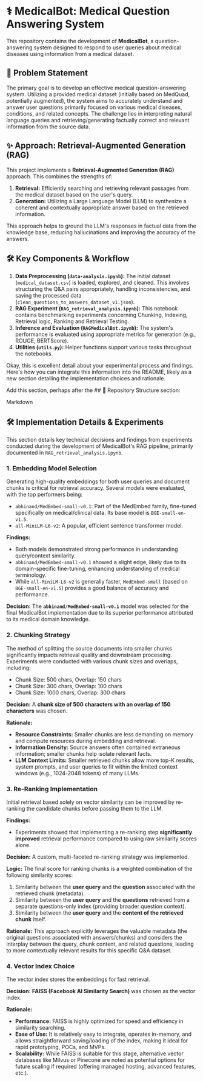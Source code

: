 # ⚕️ MedicalBot: Medical Question Answering System

This repository contains the development of **MedicalBot**, a question-answering system designed to respond to user queries about medical diseases using information from a medical dataset.

## 🎯 Problem Statement

The primary goal is to develop an effective medical question-answering system. Utilizing a provided medical dataset (initially based on MedQuad, potentially augmented), the system aims to accurately understand and answer user questions primarily focused on various medical diseases, conditions, and related concepts. The challenge lies in interpreting natural language queries and retrieving/generating factually correct and relevant information from the source data.

## ✨ Approach: Retrieval-Augmented Generation (RAG)

This project implements a **Retrieval-Augmented Generation (RAG)** approach. This combines the strengths of:

1.  **Retrieval:** Efficiently searching and retrieving relevant passages from the medical dataset based on the user's query.
2.  **Generation:** Utilizing a Large Language Model (LLM) to synthesize a coherent and contextually appropriate answer based on the retrieved information.

This approach helps to ground the LLM's responses in factual data from the knowledge base, reducing hallucinations and improving the accuracy of the answers.

## 🛠️ Key Components & Workflow

1.  **Data Preprocessing (`data-analysis.ipynb`):** The initial dataset (`medical_dataset.csv`) is loaded, explored, and cleaned. This involves structuring the Q&A pairs appropriately, handling inconsistencies, and saving the processed data (`clean_questions_to_answers_dataset_v1.json`).
2.  **RAG Experiment (`RAG_retrieval_analysis.ipynb`):** This notebook contains benchmarking experiments concerning Chunking, Indexing, Retrieval logic, Ranking and Retrieval Testing.
3.  **Inference and Evaluation (`RAGMedicalBot.ipynb`):** The system's performance is evaluated using appropriate metrics for generation (e.g., ROUGE, BERTScore).
4.  **Utilities (`utils.py`):** Helper functions support various tasks throughout the notebooks.


Okay, this is excellent detail about your experimental process and findings. Here's how you can integrate this information into the README, likely as a new section detailing the implementation choices and rationale.

Add this section, perhaps after the ## 📁 Repository Structure section:

Markdown

## 🛠️ Implementation Details & Experiments

This section details key technical decisions and findings from experiments conducted during the development of MedicalBot's RAG pipeline, primarily documented in `RAG_retrieval_analysis.ipynb`.

### 1. Embedding Model Selection

Generating high-quality embeddings for both user queries and document chunks is critical for retrieval accuracy. Several models were evaluated, with the top performers being:

* `abhinand/MedEmbed-small-v0.1`: Part of the MedEmbed family, fine-tuned specifically on medical/clinical data. Its base model is `BGE-small-en-v1.5`.
* `all-MiniLM-L6-v2`: A popular, efficient sentence transformer model.

**Findings:**
* Both models demonstrated strong performance in understanding query/context similarity.
* `abhinand/MedEmbed-small-v0.1` showed a slight edge, likely due to its domain-specific fine-tuning, enhancing understanding of medical terminology.
* While `all-MiniLM-L6-v2` is generally faster, `MedEmbed-small` (based on `BGE-small-en-v1.5`) provides a good balance of accuracy and performance.

**Decision:** The **`abhinand/MedEmbed-small-v0.1`** model was selected for the final MedicalBot implementation due to its superior performance attributed to its medical domain knowledge.

### 2. Chunking Strategy

The method of splitting the source documents into smaller chunks significantly impacts retrieval quality and downstream processing. Experiments were conducted with various chunk sizes and overlaps, including:

* Chunk Size: 500 chars, Overlap: 150 chars
* Chunk Size: 300 chars, Overlap: 100 chars
* Chunk Size: 1000 chars, Overlap: 300 chars

**Decision:** A **chunk size of 500 characters with an overlap of 150 characters** was chosen.

**Rationale:**
* **Resource Constraints:** Smaller chunks are less demanding on memory and compute resources during embedding and retrieval.
* **Information Density:** Source answers often contained extraneous information; smaller chunks help isolate relevant facts.
* **LLM Context Limits:** Smaller retrieved chunks allow more top-K results, system prompts, and user queries to fit within the limited context windows (e.g., 1024-2048 tokens) of many LLMs.

### 3. Re-Ranking Implementation

Initial retrieval based solely on vector similarity can be improved by re-ranking the candidate chunks before passing them to the LLM.

**Findings:**
* Experiments showed that implementing a re-ranking step **significantly improved** retrieval performance compared to using raw similarity scores alone.

**Decision:** A custom, multi-faceted re-ranking strategy was implemented.

**Logic:** The final score for ranking chunks is a weighted combination of the following similarity scores:
1.  Similarity between the **user query** and the **question** associated with the retrieved chunk (metadata).
2.  Similarity between the **user query** and the **questions** retrieved from a separate questions-only index (providing broader question context).
3.  Similarity between the **user query** and the **content of the retrieved chunk** itself.

**Rationale:** This approach explicitly leverages the valuable metadata (the original questions associated with answers/chunks) and considers the interplay between the query, chunk content, and related questions, leading to more contextually relevant results for this specific Q&A dataset.

### 4. Vector Index Choice

The vector index stores the embeddings for fast retrieval.

**Decision:** **FAISS (Facebook AI Similarity Search)** was chosen as the vector index.

**Rationale:**
* **Performance:** FAISS is highly optimized for speed and efficiency in similarity searching.
* **Ease of Use:** It is relatively easy to integrate, operates in-memory, and allows straightforward saving/loading of the index, making it ideal for rapid prototyping, POCs, and MVPs.
* **Scalability:** While FAISS is suitable for this stage, alternative vector databases like Milvus or Pinecone are noted as potential options for future scaling if required (offering managed hosting, advanced features, etc.).
